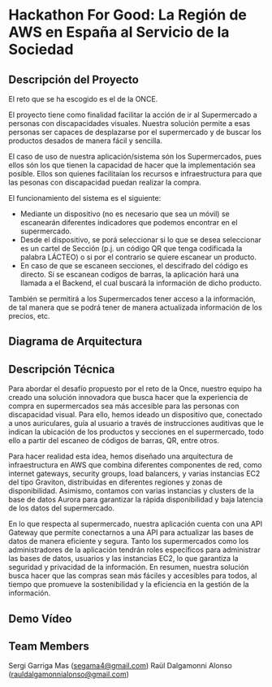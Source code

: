 # Hackathon For Good: La Región de AWS en España al Servicio de la Sociedad



## Descripción del Proyecto

El reto que se ha escogido es el de la ONCE.

El proyecto tiene como finalidad facilitar la acción de ir al Supermercado a personas con discapacidades visuales. Nuestra solución permite a esas personas ser capaces de desplazarse por el supermercado y de buscar los productos desados de manera fácil y sencilla.

El caso de uso de nuestra aplicación/sistema són los Supermercados, pues ellos són los que tienen la capacidad de hacer que la implementación sea posible.
Ellos son quienes facilitaían los recursos e infraestructura para que las pesonas con discapacidad puedan realizar la compra.

El funcionamiento del sistema es el siguiente:
* Mediante un dispositivo (no es necesario que sea un móvil) se escanearán diferentes indicadores que podemos encontrar en el supermercado.
* Desde el dispositivo, se porá seleccionar si lo que se desea seleccionar es un cartel de Sección (p.j. un código QR que tenga codificada la palabra LÁCTEO) o si por el contrario se quiere escanear un producto.
* En caso de que se escaneen secciones, el descifrado del código es directo. Si se escanean codigos de barras, la aplicación hará una llamada a el Backend, el cual buscará la información de dicho producto.

También se permitirá a los Supermercados tener acceso a la información, de tal manera que se podrá tener de manera actualizada información de los precios, etc.

## Diagrama de Arquitectura



## Descripción Técnica

Para abordar el desafío propuesto por el reto de la Once, nuestro equipo ha creado una solución innovadora que busca hacer que la experiencia de compra en supermercados sea más accesible para las personas con discapacidad visual. Para ello, hemos ideado un dispositivo que, conectado a unos auriculares, guía al usuario a través de instrucciones auditivas que le indican la ubicación de los productos y secciones en el supermercado, todo ello a partir del escaneo de códigos de barras, QR, entre otros.

Para hacer realidad esta idea, hemos diseñado una arquitectura de infraestructura en AWS que combina diferentes componentes de red, como internet gateways, security groups, load balancers, y varias instancias EC2 del tipo Graviton, distribuidas en diferentes regiones y zonas de disponibilidad. Asimismo, contamos con varias instancias y clusters de la base de datos Aurora para garantizar la rápida disponibilidad y baja latencia de los datos del supermercado.

En lo que respecta al supermercado, nuestra aplicación cuenta con una API Gateway que permite conectarnos a una API para actualizar las bases de datos de manera eficiente y segura. Tanto los supermercados como los administradores de la aplicación tendrán roles específicos para administrar las bases de datos, usuarios y las instancias EC2, lo que garantiza la seguridad y privacidad de la información. En resumen, nuestra solución busca hacer que las compras sean más fáciles y accesibles para todos, al tiempo que promueve la sostenibilidad y la eficiencia en la gestión de la información.


## Demo Vídeo



## Team Members

Sergi Garriga Mas (segama4@gmail.com)
Raül Dalgamonni Alonso (rauldalgamonnialonso@gmail.com)
 
